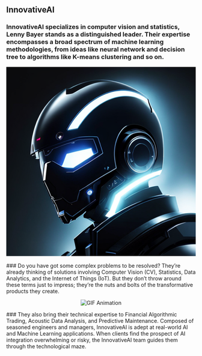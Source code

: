 ## InnovativeAI



### InnovativeAI specializes in computer vision and statistics, Lenny Bayer stands as a distinguished leader. Their expertise encompasses a broad spectrum of machine learning methodologies, from ideas like neural network and decision tree to algorithms like K-means clustering and so on.
<p align="center">
<img src="bg.png" alt="bg">
</p>
### Do you have got some complex problems to be resolved? They’re already thinking of solutions involving Computer Vision (CV), Statistics, Data Analytics, and the Internet of Things (IoT). But they don’t throw around these terms just to impress; they’re the nuts and bolts of the transformative products they create.
<p align="center">
<img src="https://github.com/InnovativeAI/.github/blob/main/profile/video.gif" alt="GIF Animation" />
</p>
### They also bring their technical expertise to Financial Algorithmic Trading, Acoustic Data Analysis, and Predictive Maintenance. Composed of seasoned engineers and managers, InnovativeAI is adept at real-world AI and Machine Learning applications. When clients find the prospect of AI integration overwhelming or risky, the InnovativeAI team guides them through the technological maze.


<!--

**Here are some ideas to get you started:**

🙋‍♀️ A short introduction - what is your organization all about?
🌈 Contribution guidelines - how can the community get involved?
👩‍💻 Useful resources - where can the community find your docs? Is there anything else the community should know?
🍿 Fun facts - what does your team eat for breakfast?
🧙 Remember, you can do mighty things with the power of [Markdown](https://docs.github.com/github/writing-on-github/getting-started-with-writing-and-formatting-on-github/basic-writing-and-formatting-syntax)
-->
